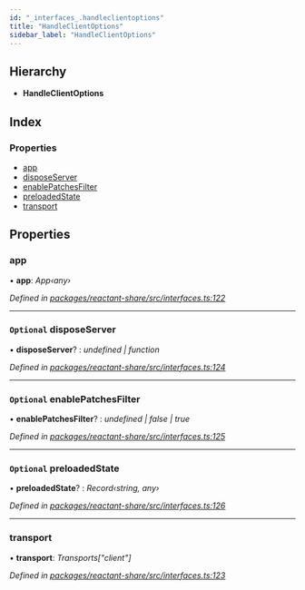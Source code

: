 ```yaml
---
id: "_interfaces_.handleclientoptions"
title: "HandleClientOptions"
sidebar_label: "HandleClientOptions"
---
```


## Hierarchy

* **HandleClientOptions**

## Index

### Properties

* [app](_interfaces_.handleclientoptions.md#app)
* [disposeServer](_interfaces_.handleclientoptions.md#optional-disposeserver)
* [enablePatchesFilter](_interfaces_.handleclientoptions.md#optional-enablepatchesfilter)
* [preloadedState](_interfaces_.handleclientoptions.md#optional-preloadedstate)
* [transport](_interfaces_.handleclientoptions.md#transport)

## Properties

###  app

• **app**: *App‹any›*

*Defined in [packages/reactant-share/src/interfaces.ts:122](https://github.com/unadlib/reactant/blob/f1370319/packages/reactant-share/src/interfaces.ts#L122)*

___

### `Optional` disposeServer

• **disposeServer**? : *undefined | function*

*Defined in [packages/reactant-share/src/interfaces.ts:124](https://github.com/unadlib/reactant/blob/f1370319/packages/reactant-share/src/interfaces.ts#L124)*

___

### `Optional` enablePatchesFilter

• **enablePatchesFilter**? : *undefined | false | true*

*Defined in [packages/reactant-share/src/interfaces.ts:125](https://github.com/unadlib/reactant/blob/f1370319/packages/reactant-share/src/interfaces.ts#L125)*

___

### `Optional` preloadedState

• **preloadedState**? : *Record‹string, any›*

*Defined in [packages/reactant-share/src/interfaces.ts:126](https://github.com/unadlib/reactant/blob/f1370319/packages/reactant-share/src/interfaces.ts#L126)*

___

###  transport

• **transport**: *Transports["client"]*

*Defined in [packages/reactant-share/src/interfaces.ts:123](https://github.com/unadlib/reactant/blob/f1370319/packages/reactant-share/src/interfaces.ts#L123)*

